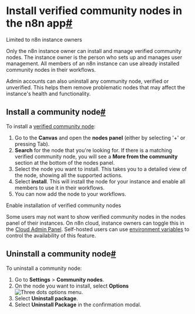 [](https://github.com/n8n-io/n8n-docs/edit/main/docs/integrations/community-nodes/installation/verified-install.md "Edit this page")

# Install verified community nodes in the n8n app[#](#install-verified-community-nodes-in-the-n8n-app "Permanent link")

Limited to n8n instance owners

Only the n8n instance owner can install and manage verified community nodes. The instance owner is the person who sets up and manages user management. All members of an n8n instance can use already installed community nodes in their workflows.

Admin accounts can also uninstall any community node, verified or unverified. This helps them remove problematic nodes that may affect the instance's health and functionality.

## Install a community node[#](#install-a-community-node "Permanent link")

To install a [verified community node](../../../creating-nodes/deploy/submit-community-nodes/#submit-your-node-for-verification-by-n8n):

1.  Go to the **Canvas** and open the **nodes panel** (either by selecting '+' or pressing Tab).
2.  **Search** for the node that you're looking for. If there is a matching verified community node, you will see a **More from the community** section at the bottom of the nodes panel.
3.  Select the node you want to install. This takes you to a detailed view of the node, showing all the supported actions.
4.  Select **install**. This will install the node for your instance and enable all members to use it in their workflows.
5.  You can now add the node to your workflows.

Enable installation of verified community nodes

Some users may not want to show verified community nodes in the nodes panel of their instances. On n8n cloud, instance owners can toggle this in the [Cloud Admin Panel](../../../../manage-cloud/cloud-admin-dashboard/). Self-hosted users can use [environment variables](../../../../hosting/configuration/environment-variables/nodes/) to control the availability of this feature.

## Uninstall a community node[#](#uninstall-a-community-node "Permanent link")

To uninstall a community node:

1.  Go to **Settings** > **Community nodes**.
2.  On the node you want to install, select **Options** ![Three dots options menu](../../../../_images/common-icons/three-dot-options-menu.png).
3.  Select **Uninstall package**.
4.  Select **Uninstall Package** in the confirmation modal.